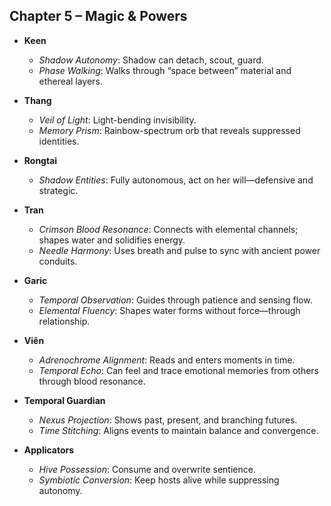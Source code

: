 ## Chapter 5 – Magic & Powers

- **Keen**  
  - *Shadow Autonomy*: Shadow can detach, scout, guard.  
  - *Phase Walking*: Walks through “space between” material and ethereal layers.

- **Thang**  
  - *Veil of Light*: Light-bending invisibility.  
  - *Memory Prism*: Rainbow-spectrum orb that reveals suppressed identities.

- **Rongtai**  
  - *Shadow Entities*: Fully autonomous, act on her will—defensive and strategic.

- **Tran**  
  - *Crimson Blood Resonance*: Connects with elemental channels; shapes water and solidifies energy.  
  - *Needle Harmony*: Uses breath and pulse to sync with ancient power conduits.

- **Garic**  
  - *Temporal Observation*: Guides through patience and sensing flow.  
  - *Elemental Fluency*: Shapes water forms without force—through relationship.

- **Viên**  
  - *Adrenochrome Alignment*: Reads and enters moments in time.  
  - *Temporal Echo*: Can feel and trace emotional memories from others through blood resonance.

- **Temporal Guardian**  
  - *Nexus Projection*: Shows past, present, and branching futures.  
  - *Time Stitching*: Aligns events to maintain balance and convergence.

- **Applicators**  
  - *Hive Possession*: Consume and overwrite sentience.  
  - *Symbiotic Conversion*: Keep hosts alive while suppressing autonomy.